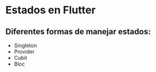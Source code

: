 # Estados en Flutter


## Diferentes formas de manejar estados:

- Singleton
- Provider
- Cubit
- Bloc


